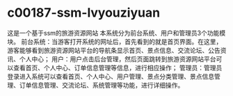 # c00187-ssm-lvyouziyuan
这是一个基于ssm的旅游资源网站 本系统分为前台系统、用户和管理员3个功能模块。 前台系统：当游客打开系统的网址后，首先看到的就是首页界面。在这里，游客能够看到旅游资源网站平台的导航条显示首页、景点信息、交流论坛、公告资讯、个人中心； 用户：用户点击后台管理，然后页面跳转到旅游资源网站平台可以查看首页、个人中心、订单信息管理等信息，进行相应操作； 管理员：管理员登录进入系统可以查看首页、个人中心、用户管理、景点分类管理、景点信息管理、订单信息管理、交流论坛、系统管理等功能，进行详细操作。
